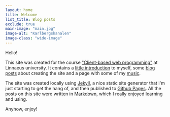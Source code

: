 ```yaml
---
layout: home
title: Welcome
list_title: Blog posts
exclude: true
main-image: "main.jpg"
image-alt: "Karlbergskanalen"
image-class: "wide-image"
---
```


Hello!

This site was created for the course ["Client-based web programming"](https://coursepress.lnu.se/kurs/klientbaserad-webbprogrammering/) at Linnaeus university. It contains a [little introduction](/about/) to myself, some [blog posts](/blog/) about creating the site and a page with some of my [music](/music/).

The site was created locally using [Jekyll](https://jekyllrb.com), a nice static site generator that I'm just starting to get the hang of, and then published to [Github Pages](https://pages.github.com). All the posts on this site were written in [Markdown](https://daringfireball.net/projects/markdown/), which I really enjoyed learning and using.

Anyhow, enjoy!